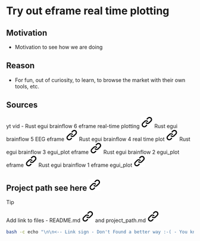 # Try out eframe real time plotting
<!-- keep the format -->
## Motivation
<!-- keep the format -->
- Motivation to see how we are doing
<!-- keep the format -->
## Reason
<!-- keep the format -->
- For fun, out of curiosity, to learn, to browse the market with their own tools, etc.
<!-- keep the format -->
## Sources
<!-- keep the format -->
yt vid - Rust egui brainflow 6 eframe real-time plotting [![alt text][1]](https://www.youtube.com/watch?v=fy4YKPdBylM)
Rust egui brainflow 5 EEG eframe  [![alt text][1]](https://www.youtube.com/watch?v=AZEeHH1XGDQ)
Rust egui brainflow 4 real time plot  [![alt text][1]](https://www.youtube.com/watch?v=DfOLDv1RnEg )
Rust egui brainflow 3 egui_plot eframe  [![alt text][1]](https://www.youtube.com/watch?v=6Rnqe3OMlj0)
Rust egui brainflow 2 egui_plot eframe  [![alt text][1]](https://www.youtube.com/watch?v=9xwys8h-myc)
Rust egui brainflow 1 eframe egui_plot  [![alt text][1]](https://www.youtube.com/watch?v=0d_ChfrM2Bw)

<!-- keep the format -->
## Project path see here [![alt text][1]](./project_path.md)
<!-- keep the format -->
>[!TIP]
>Add link to files - README.md [![alt text][1]](./README.md) and project_path.md [![alt text][1]](./project_path.md)
><!-- -->
>```bash <!-- markdownlint-disable-line code-block-style -->
> bash -c echo "\n\n<-- Link sign - Don't Found a better way :-( - You know a better method? - send me a email --> \n\n[1]: ./img/link_symbol.svg"  >> ./README.md
>```
<!-- keep the format -->
<!-- make folder and download the link sign vai curl -->
<!-- mkdir -p img && curl --create-dirs --output-dir img -O  "https://raw.githubusercontent.com/MathiasStadler/link_symbol_svg/refs/heads/main/link_symbol.svg"-->
<!-- Link sign - Don't Found a better way :-( - You know a better method? - send me a email -->
[1]: ./img/link_symbol.svg
<!-- keep the format -->